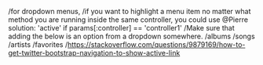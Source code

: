 /for dropdown menus, 
/if you want to highlight a menu item no matter what method you are running inside the same controller, you could use @Pierre solution: 'active' if params[:controller] == 'controller1'
/Make sure that adding the below is an option from a dropdown somewhere.
/albums
/songs
/artists
/favorites
/https://stackoverflow.com/questions/9879169/how-to-get-twitter-bootstrap-navigation-to-show-active-link